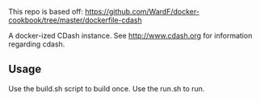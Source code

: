 This repo is based off: https://github.com/WardF/docker-cookbook/tree/master/dockerfile-cdash



A docker-ized CDash instance.  See http://www.cdash.org for information regarding cdash.

## Usage

  Use the build.sh script to build once.
  Use the run.sh to run.
    

